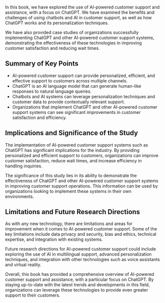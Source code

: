 

In this book, we have explored the use of AI-powered customer support and assistance, with a focus on ChatGPT. We have examined the benefits and challenges of using chatbots and AI in customer support, as well as how ChatGPT works and its personalization techniques.

We have also provided case studies of organizations successfully implementing ChatGPT and other AI-powered customer support systems, demonstrating the effectiveness of these technologies in improving customer satisfaction and reducing wait times.

Summary of Key Points
---------------------

* AI-powered customer support can provide personalized, efficient, and effective support to customers across multiple channels.
* ChatGPT is an AI language model that can generate human-like responses to natural language queries.
* Chatbots and AI systems can leverage personalization techniques and customer data to provide contextually relevant support.
* Organizations that implement ChatGPT and other AI-powered customer support systems can see significant improvements in customer satisfaction and efficiency.

Implications and Significance of the Study
------------------------------------------

The implementation of AI-powered customer support systems such as ChatGPT has significant implications for the industry. By providing personalized and efficient support to customers, organizations can improve customer satisfaction, reduce wait times, and increase efficiency in handling inquiries.

The significance of this study lies in its ability to demonstrate the effectiveness of ChatGPT and other AI-powered customer support systems in improving customer support operations. This information can be used by organizations looking to implement these systems in their own environments.

Limitations and Future Research Directions
------------------------------------------

As with any new technology, there are limitations and areas for improvement when it comes to AI-powered customer support. Some of the key limitations include data privacy and security, bias and ethics, technical expertise, and integration with existing systems.

Future research directions for AI-powered customer support could include exploring the use of AI in multilingual support, advanced personalization techniques, and integration with other technologies such as voice assistants and virtual reality.

Overall, this book has provided a comprehensive overview of AI-powered customer support and assistance, with a particular focus on ChatGPT. By staying up-to-date with the latest trends and developments in this field, organizations can leverage these technologies to provide even greater support to their customers.